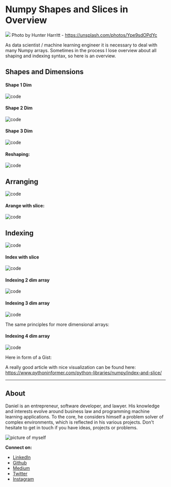 # Numpy Shapes and Slices in Overview

[<img src="https://images.unsplash.com/photo-1501526029524-a8ea952b15be?ixlib=rb-1.2.1&ixid=eyJhcHBfaWQiOjEyMDd9&auto=format&fit=crop&w=2250&q=80">](
https://unsplash.com/photos/Ype9sdOPdYc)
Photo by Hunter Harritt - https://unsplash.com/photos/Ype9sdOPdYc

As data scientist / machine learning engineer it is necessary to deal with many Numpy arrays. Sometimes in the process I lose overview about all shaping and indexing syntax, so here is an overview.


## Shapes and Dimensions

#### Shape 1 Dim

![code](../assets/1.png)

#### Shape 2 Dim

![code](../assets/2.png)

#### Shape 3 Dim

![code](../assets/3.png)

#### Reshaping:
![code](../assets/9.png)


## Arranging

![code](../assets/4.png)

#### Arange with slice:
![code](../assets/5.png)

## Indexing

![code](../assets/6.png)

#### Index with slice
![code](../assets/7.png)

#### Indexing 2 dim array
![code](../assets/8.png)

#### Indexing 3 dim array
![code](../assets/10.png)

The same principles for more dimensional arrays:
####  Indexing 4 dim array
![code](../assets/11.png)

Here in form of a Gist: <script src="https://gist.github.com/Createdd/2232fb9017a3b9a2936d5dfdf5ec1ea5.js"></script>


A really good article with nice visualization can be found here: https://www.pythoninformer.com/python-libraries/numpy/index-and-slice/

---

## About

Daniel is an entrepreneur, software developer, and lawyer.
His knowledge and interests evolve around business law and programming machine learning applications.
To the core, he considers himself a problem solver of complex environments, which is reflected in his various projects.
Don't hesitate to get in touch if you have ideas, projects or problems.

![picture of myself](https://avatars2.githubusercontent.com/u/22077628?s=460&v=4)

**Connect on:**
- [LinkedIn](https://www.linkedin.com/in/createdd)
- [Github](https://github.com/Createdd)
- [Medium](https://medium.com/@createdd)
- [Twitter](https://twitter.com/_createdd)
- [Instagram](https://www.instagram.com/create.dd/)


<!-- Written by Daniel Deutsch -->